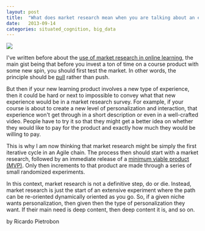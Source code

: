```yaml
---
layout: post
title:  "What does market research mean when you are talking about an experiential product?"
date:   2013-09-14
categories: situated_cognition, big_data
---
```


![](https://lh4.googleusercontent.com/-e2dhovtUWJs/UjCEh05PaSI/AAAAAAAA3w8/FWNUmy4hTNA/w480-h680-no/fr.png)


I've written before about the [use of market research in online learning](http://rpietro.github.io/situated_cognition,/big_data/2013/08/08/agile_online_courses/), the main gist being that before you invest a ton of time on a course product with some new spin, you should first test the market. In other words, the principle should be [pull](http://www.amazon.com/Power-Pull-Smartly-Things-ebook/dp/B0039KO9ZK/ref=tmm_kin_swatch_0?_encoding=UTF8&sr=8-1&qid=1378912778) rather than push.

But then if your new learning product involves a new type of experience, then it could be hard or next to impossible to convey what that new experience would be in a market research survey. For example, if your course is about to create a new level of personalization and interaction, that experience won't get through in a short description or even in a well-crafted video. People have to try it so that they might get a better idea on whether they would like to pay for the product and exactly how much they would be willing to pay.

This is why I am now thinking that market research might be simply the first iterative cycle in an Agile chain. The process then should start with a market research, followed by an immediate release of a [minimum viable product (MVP)](http://en.wikipedia.org/wiki/Minimum_viable_product). Only then increments to that product are made through a series of small randomized experiments. 

In this context, market research is not a definitive step, do or die. Instead, market research is just the start of an extensive experiment where the path can be re-oriented dynamically oriented as you go. So, if a given niche wants personalization, then given then the type of personalization they want. If their main need is deep content, then deep content it is, and so on.

by Ricardo Pietrobon
